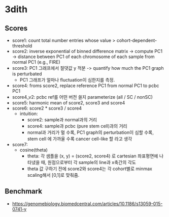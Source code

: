 # 3dith
## Scores
- score1: count total number entries whose value > cohort-dependent-threshold
- score2: inverse exponential of binned difference matrix -> compute PC1 -> distance between PC1 of each chromosome of each sample from normal PC1 (e.g., FIRE)
- score3: PC1 그래프에서 절댓값 y 적분 -> quantify how much the PC1 graph is perturbated 
  - PC1 그래프가 얼마나 fluctuation이 심한지를 측정. 
- score4: froms score2, replace reference PC1 from normal PC1 to pcbc PC1
- score4_v2: pcbc ref를 어떤 버전 쓸지 parameterize (all / SC / nonSC)
- score5: harmonic mean of score2, score3 and score4
- score6: score2 * score3 / score4 
  - intuition:
      - score2: sample과 normal과의 거리
      - score4: sample과 pcbc (pure stem cell)과의 거리
      - normal과 거리가 멀 수록, PC1 graph의 perturbation이 심할 수록, stem cell 에 가까울 수록 cancer cell-like 할 라고 생각
- score7:
  - cosine(theta)
    - theta: 각 샘플을 (x, y) = (score2, score4) 로 cartesian 좌표평면에 나타냈을 때, 원점으로부터 각 sample의 line과 x축간의 각도
    - theta 값 구하기 전에 score2와 score4는 각 cohort별로 minmax scaling해서 [0,1]로 맞춰줌.
## Benchmark
- https://genomebiology.biomedcentral.com/articles/10.1186/s13059-015-0741-y
